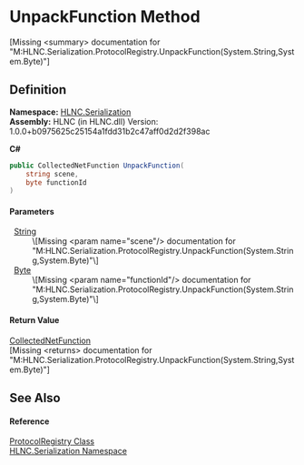 # UnpackFunction Method


\[Missing &lt;summary&gt; documentation for "M:HLNC.Serialization.ProtocolRegistry.UnpackFunction(System.String,System.Byte)"\]



## Definition
**Namespace:** <a href="N_HLNC_Serialization">HLNC.Serialization</a>  
**Assembly:** HLNC (in HLNC.dll) Version: 1.0.0+b0975625c25154a1fdd31b2c47aff0d2d2f398ac

**C#**
``` C#
public CollectedNetFunction UnpackFunction(
	string scene,
	byte functionId
)
```



#### Parameters
<dl><dt>  <a href="https://learn.microsoft.com/dotnet/api/system.string" target="_blank" rel="noopener noreferrer">String</a></dt><dd>\[Missing &lt;param name="scene"/&gt; documentation for "M:HLNC.Serialization.ProtocolRegistry.UnpackFunction(System.String,System.Byte)"\]</dd><dt>  <a href="https://learn.microsoft.com/dotnet/api/system.byte" target="_blank" rel="noopener noreferrer">Byte</a></dt><dd>\[Missing &lt;param name="functionId"/&gt; documentation for "M:HLNC.Serialization.ProtocolRegistry.UnpackFunction(System.String,System.Byte)"\]</dd></dl>

#### Return Value
<a href="T_HLNC_Serialization_CollectedNetFunction">CollectedNetFunction</a>  
\[Missing &lt;returns&gt; documentation for "M:HLNC.Serialization.ProtocolRegistry.UnpackFunction(System.String,System.Byte)"\]

## See Also


#### Reference
<a href="T_HLNC_Serialization_ProtocolRegistry">ProtocolRegistry Class</a>  
<a href="N_HLNC_Serialization">HLNC.Serialization Namespace</a>  
